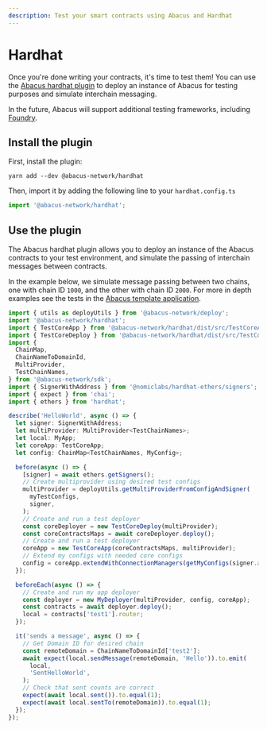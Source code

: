 ```yaml
---
description: Test your smart contracts using Abacus and Hardhat
---
```


# Hardhat

Once you're done writing your contracts, it's time to test them! You can use the [Abacus hardhat plugin](https://www.npmjs.com/package/@abacus-network/hardhat) to deploy an instance of Abacus for testing purposes and simulate interchain messaging.

In the future, Abacus will support additional testing frameworks, including [Foundry](https://github.com/foundry-rs/foundry).

## Install the plugin&#x20;

First, install the plugin:

```shell
yarn add --dev @abacus-network/hardhat
```

Then, import it by adding the following line to your `hardhat.config.ts`

```typescript
import '@abacus-network/hardhat';
```

## Use the plugin

The Abacus hardhat plugin allows you to deploy an instance of the Abacus contracts to your test environment, and simulate the passing of interchain messages between contracts.

In the example below, we simulate message passing between two chains, one with chain ID `1000`, and the other with chain ID `2000`. For more in depth examples see the tests in the [Abacus template application](https://github.com/abacus-network/abacus-app-template/tree/main/src/test).

```typescript
import { utils as deployUtils } from '@abacus-network/deploy';
import '@abacus-network/hardhat';
import { TestCoreApp } from '@abacus-network/hardhat/dist/src/TestCoreApp';
import { TestCoreDeploy } from '@abacus-network/hardhat/dist/src/TestCoreDeploy';
import {
  ChainMap,
  ChainNameToDomainId,
  MultiProvider,
  TestChainNames,
} from '@abacus-network/sdk';
import { SignerWithAddress } from '@nomiclabs/hardhat-ethers/signers';
import { expect } from 'chai';
import { ethers } from 'hardhat';

describe('HelloWorld', async () => {
  let signer: SignerWithAddress;
  let multiProvider: MultiProvider<TestChainNames>;
  let local: MyApp;
  let coreApp: TestCoreApp;
  let config: ChainMap<TestChainNames, MyConfig>;

  before(async () => {
    [signer] = await ethers.getSigners();
    // Create multiprovider using desired test configs
    multiProvider = deployUtils.getMultiProviderFromConfigAndSigner(
      myTestConfigs,
      signer,
    );
    // Create and run a test deployer
    const coreDeployer = new TestCoreDeploy(multiProvider);
    const coreContractsMaps = await coreDeployer.deploy();
    // Create and run a test deployer
    coreApp = new TestCoreApp(coreContractsMaps, multiProvider);
    // Extend my configs with needed core configs
    config = coreApp.extendWithConnectionManagers(getMyConfigs(signer.address));
  });

  beforeEach(async () => {
    // Create and run my app deployer
    const deployer = new MyDeployer(multiProvider, config, coreApp);
    const contracts = await deployer.deploy();
    local = contracts['test1'].router;
  });

  it('sends a message', async () => {
    // Get Domain ID for desired chain
    const remoteDomain = ChainNameToDomainId['test2'];
    await expect(local.sendMessage(remoteDomain, 'Hello')).to.emit(
      local,
      'SentHelloWorld',
    );
    // Check that sent counts are correct
    expect(await local.sent()).to.equal(1);
    expect(await local.sentTo(remoteDomain)).to.equal(1);
  });
});

```
